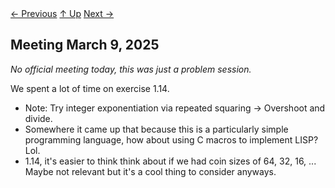 <div class="nav">
    <span class="activenav"><a href="03-02-2025.html">← Previous</a></span>
    <span class="activenav"><a href="../index.html">↑ Up</a></span>
    <span class="activenav"><a href="03-16-2025.html">Next →</a></span>
</div>

## Meeting March 9, 2025
*No official meeting today, this was just a problem session.*

We spent a lot of time on exercise 1.14. 

- Note: Try integer exponentiation via repeated squaring -> Overshoot and divide.
- Somewhere it came up that because this is a particularly simple programming language, how about using C macros to implement LISP? Lol.
- 1.14, it's easier to think think about if we had coin sizes of 64, 32, 16, ... Maybe not relevant but it's a cool thing to consider anyways.
